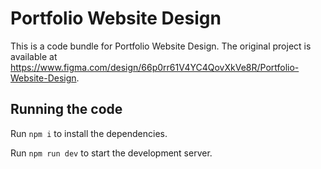 
  # Portfolio Website Design

  This is a code bundle for Portfolio Website Design. The original project is available at https://www.figma.com/design/66p0rr61V4YC4QovXkVe8R/Portfolio-Website-Design.

  ## Running the code

  Run `npm i` to install the dependencies.

  Run `npm run dev` to start the development server.
  